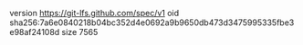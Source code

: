 version https://git-lfs.github.com/spec/v1
oid sha256:7a6e0840218b04bc352d4e0692a9b9650db473d3475995335fbe3e98af24108d
size 7565
